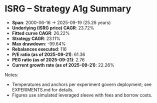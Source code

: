 # ISRG – Strategy A1g Summary

- **Span**: 2000-06-16 → 2025-09-19 (25.26 years)
- **Underlying (ISRG price) CAGR**: 23.72%
- **Fitted curve CAGR**: 26.22%
- **Strategy CAGR**: 23.11%
- **Max drawdown**: -99.64%
- **Rebalances executed**: 116
- **P/E ratio (as of 2025-09-21)**: 61.36
- **PEG ratio (as of 2025-09-21)**: 2.76
- **Current growth rate (as of 2025-09-21)**: 22.26%

Notes:

- Temperatures and anchors per experiment govern deployment; see EXPERIMENTS.md for details.
- Figures use simulated leveraged sleeve with fees and borrow costs.

